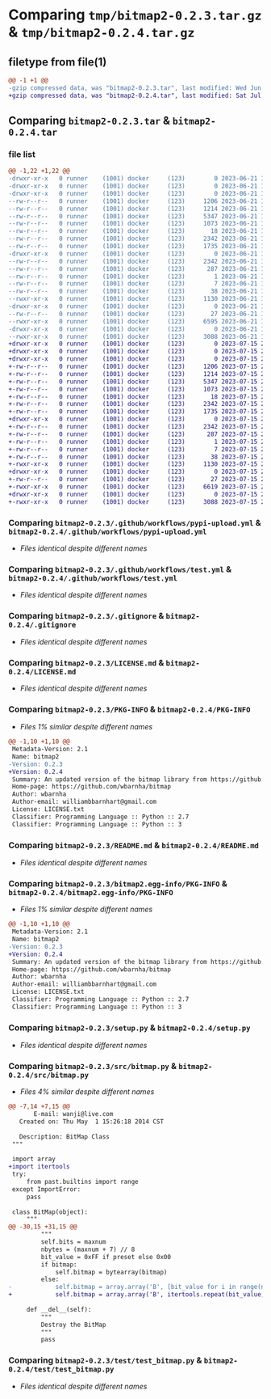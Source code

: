 # Comparing `tmp/bitmap2-0.2.3.tar.gz` & `tmp/bitmap2-0.2.4.tar.gz`

## filetype from file(1)

```diff
@@ -1 +1 @@
-gzip compressed data, was "bitmap2-0.2.3.tar", last modified: Wed Jun 21 17:33:37 2023, max compression
+gzip compressed data, was "bitmap2-0.2.4.tar", last modified: Sat Jul 15 22:05:30 2023, max compression
```

## Comparing `bitmap2-0.2.3.tar` & `bitmap2-0.2.4.tar`

### file list

```diff
@@ -1,22 +1,22 @@
-drwxr-xr-x   0 runner    (1001) docker     (123)        0 2023-06-21 17:33:37.443524 bitmap2-0.2.3/
-drwxr-xr-x   0 runner    (1001) docker     (123)        0 2023-06-21 17:33:37.439523 bitmap2-0.2.3/.github/
-drwxr-xr-x   0 runner    (1001) docker     (123)        0 2023-06-21 17:33:37.439523 bitmap2-0.2.3/.github/workflows/
--rw-r--r--   0 runner    (1001) docker     (123)     1206 2023-06-21 17:33:32.000000 bitmap2-0.2.3/.github/workflows/pypi-upload.yml
--rw-r--r--   0 runner    (1001) docker     (123)     1214 2023-06-21 17:33:32.000000 bitmap2-0.2.3/.github/workflows/test.yml
--rw-r--r--   0 runner    (1001) docker     (123)     5347 2023-06-21 17:33:32.000000 bitmap2-0.2.3/.gitignore
--rw-r--r--   0 runner    (1001) docker     (123)     1073 2023-06-21 17:33:32.000000 bitmap2-0.2.3/LICENSE.md
--rw-r--r--   0 runner    (1001) docker     (123)       18 2023-06-21 17:33:32.000000 bitmap2-0.2.3/MANIFEST.in
--rw-r--r--   0 runner    (1001) docker     (123)     2342 2023-06-21 17:33:37.443524 bitmap2-0.2.3/PKG-INFO
--rw-r--r--   0 runner    (1001) docker     (123)     1735 2023-06-21 17:33:32.000000 bitmap2-0.2.3/README.md
-drwxr-xr-x   0 runner    (1001) docker     (123)        0 2023-06-21 17:33:37.439523 bitmap2-0.2.3/bitmap2.egg-info/
--rw-r--r--   0 runner    (1001) docker     (123)     2342 2023-06-21 17:33:37.000000 bitmap2-0.2.3/bitmap2.egg-info/PKG-INFO
--rw-r--r--   0 runner    (1001) docker     (123)      287 2023-06-21 17:33:37.000000 bitmap2-0.2.3/bitmap2.egg-info/SOURCES.txt
--rw-r--r--   0 runner    (1001) docker     (123)        1 2023-06-21 17:33:37.000000 bitmap2-0.2.3/bitmap2.egg-info/dependency_links.txt
--rw-r--r--   0 runner    (1001) docker     (123)        7 2023-06-21 17:33:37.000000 bitmap2-0.2.3/bitmap2.egg-info/top_level.txt
--rw-r--r--   0 runner    (1001) docker     (123)       38 2023-06-21 17:33:37.443524 bitmap2-0.2.3/setup.cfg
--rwxr-xr-x   0 runner    (1001) docker     (123)     1130 2023-06-21 17:33:32.000000 bitmap2-0.2.3/setup.py
-drwxr-xr-x   0 runner    (1001) docker     (123)        0 2023-06-21 17:33:37.439523 bitmap2-0.2.3/src/
--rw-r--r--   0 runner    (1001) docker     (123)       27 2023-06-21 17:33:32.000000 bitmap2-0.2.3/src/__init__.py
--rwxr-xr-x   0 runner    (1001) docker     (123)     6595 2023-06-21 17:33:32.000000 bitmap2-0.2.3/src/bitmap.py
-drwxr-xr-x   0 runner    (1001) docker     (123)        0 2023-06-21 17:33:37.439523 bitmap2-0.2.3/test/
--rwxr-xr-x   0 runner    (1001) docker     (123)     3088 2023-06-21 17:33:32.000000 bitmap2-0.2.3/test/test_bitmap.py
+drwxr-xr-x   0 runner    (1001) docker     (123)        0 2023-07-15 22:05:30.031397 bitmap2-0.2.4/
+drwxr-xr-x   0 runner    (1001) docker     (123)        0 2023-07-15 22:05:30.027397 bitmap2-0.2.4/.github/
+drwxr-xr-x   0 runner    (1001) docker     (123)        0 2023-07-15 22:05:30.027397 bitmap2-0.2.4/.github/workflows/
+-rw-r--r--   0 runner    (1001) docker     (123)     1206 2023-07-15 22:05:20.000000 bitmap2-0.2.4/.github/workflows/pypi-upload.yml
+-rw-r--r--   0 runner    (1001) docker     (123)     1214 2023-07-15 22:05:20.000000 bitmap2-0.2.4/.github/workflows/test.yml
+-rw-r--r--   0 runner    (1001) docker     (123)     5347 2023-07-15 22:05:20.000000 bitmap2-0.2.4/.gitignore
+-rw-r--r--   0 runner    (1001) docker     (123)     1073 2023-07-15 22:05:20.000000 bitmap2-0.2.4/LICENSE.md
+-rw-r--r--   0 runner    (1001) docker     (123)       18 2023-07-15 22:05:20.000000 bitmap2-0.2.4/MANIFEST.in
+-rw-r--r--   0 runner    (1001) docker     (123)     2342 2023-07-15 22:05:30.031397 bitmap2-0.2.4/PKG-INFO
+-rw-r--r--   0 runner    (1001) docker     (123)     1735 2023-07-15 22:05:20.000000 bitmap2-0.2.4/README.md
+drwxr-xr-x   0 runner    (1001) docker     (123)        0 2023-07-15 22:05:30.031397 bitmap2-0.2.4/bitmap2.egg-info/
+-rw-r--r--   0 runner    (1001) docker     (123)     2342 2023-07-15 22:05:29.000000 bitmap2-0.2.4/bitmap2.egg-info/PKG-INFO
+-rw-r--r--   0 runner    (1001) docker     (123)      287 2023-07-15 22:05:30.000000 bitmap2-0.2.4/bitmap2.egg-info/SOURCES.txt
+-rw-r--r--   0 runner    (1001) docker     (123)        1 2023-07-15 22:05:29.000000 bitmap2-0.2.4/bitmap2.egg-info/dependency_links.txt
+-rw-r--r--   0 runner    (1001) docker     (123)        7 2023-07-15 22:05:29.000000 bitmap2-0.2.4/bitmap2.egg-info/top_level.txt
+-rw-r--r--   0 runner    (1001) docker     (123)       38 2023-07-15 22:05:30.031397 bitmap2-0.2.4/setup.cfg
+-rwxr-xr-x   0 runner    (1001) docker     (123)     1130 2023-07-15 22:05:20.000000 bitmap2-0.2.4/setup.py
+drwxr-xr-x   0 runner    (1001) docker     (123)        0 2023-07-15 22:05:30.031397 bitmap2-0.2.4/src/
+-rw-r--r--   0 runner    (1001) docker     (123)       27 2023-07-15 22:05:20.000000 bitmap2-0.2.4/src/__init__.py
+-rwxr-xr-x   0 runner    (1001) docker     (123)     6619 2023-07-15 22:05:20.000000 bitmap2-0.2.4/src/bitmap.py
+drwxr-xr-x   0 runner    (1001) docker     (123)        0 2023-07-15 22:05:30.031397 bitmap2-0.2.4/test/
+-rwxr-xr-x   0 runner    (1001) docker     (123)     3088 2023-07-15 22:05:20.000000 bitmap2-0.2.4/test/test_bitmap.py
```

### Comparing `bitmap2-0.2.3/.github/workflows/pypi-upload.yml` & `bitmap2-0.2.4/.github/workflows/pypi-upload.yml`

 * *Files identical despite different names*

### Comparing `bitmap2-0.2.3/.github/workflows/test.yml` & `bitmap2-0.2.4/.github/workflows/test.yml`

 * *Files identical despite different names*

### Comparing `bitmap2-0.2.3/.gitignore` & `bitmap2-0.2.4/.gitignore`

 * *Files identical despite different names*

### Comparing `bitmap2-0.2.3/LICENSE.md` & `bitmap2-0.2.4/LICENSE.md`

 * *Files identical despite different names*

### Comparing `bitmap2-0.2.3/PKG-INFO` & `bitmap2-0.2.4/PKG-INFO`

 * *Files 1% similar despite different names*

```diff
@@ -1,10 +1,10 @@
 Metadata-Version: 2.1
 Name: bitmap2
-Version: 0.2.3
+Version: 0.2.4
 Summary: An updated version of the bitmap library from https://github.com/wanji/bitmap
 Home-page: https://github.com/wbarnha/bitmap
 Author: wbarnha
 Author-email: williambbarnhart@gmail.com
 License: LICENSE.txt
 Classifier: Programming Language :: Python :: 2.7
 Classifier: Programming Language :: Python :: 3
```

### Comparing `bitmap2-0.2.3/README.md` & `bitmap2-0.2.4/README.md`

 * *Files identical despite different names*

### Comparing `bitmap2-0.2.3/bitmap2.egg-info/PKG-INFO` & `bitmap2-0.2.4/bitmap2.egg-info/PKG-INFO`

 * *Files 1% similar despite different names*

```diff
@@ -1,10 +1,10 @@
 Metadata-Version: 2.1
 Name: bitmap2
-Version: 0.2.3
+Version: 0.2.4
 Summary: An updated version of the bitmap library from https://github.com/wanji/bitmap
 Home-page: https://github.com/wbarnha/bitmap
 Author: wbarnha
 Author-email: williambbarnhart@gmail.com
 License: LICENSE.txt
 Classifier: Programming Language :: Python :: 2.7
 Classifier: Programming Language :: Python :: 3
```

### Comparing `bitmap2-0.2.3/setup.py` & `bitmap2-0.2.4/setup.py`

 * *Files identical despite different names*

### Comparing `bitmap2-0.2.3/src/bitmap.py` & `bitmap2-0.2.4/src/bitmap.py`

 * *Files 4% similar despite different names*

```diff
@@ -7,14 +7,15 @@
       E-mail: wanji@live.com
   Created on: Thu May  1 15:26:18 2014 CST
 
   Description: BitMap Class
 """
 
 import array
+import itertools
 try:
     from past.builtins import range
 except ImportError:
     pass
 
 class BitMap(object):
     """
@@ -30,15 +31,15 @@
         """
         self.bits = maxnum
         nbytes = (maxnum + 7) // 8
         bit_value = 0xFF if preset else 0x00
         if bitmap:
             self.bitmap = bytearray(bitmap)
         else:
-            self.bitmap = array.array('B', [bit_value for i in range(nbytes)])
+            self.bitmap = array.array('B', itertools.repeat(bit_value, times=nbytes))
 
     def __del__(self):
         """
         Destroy the BitMap
         """
         pass
```

### Comparing `bitmap2-0.2.3/test/test_bitmap.py` & `bitmap2-0.2.4/test/test_bitmap.py`

 * *Files identical despite different names*

